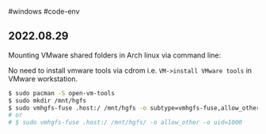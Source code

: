 #windows #code-env 
## 2022.08.29

Mounting VMware shared folders in Arch linux via command line:

No need to install vmware tools via cdrom i.e. `VM->install VMware tools` in VMware workstation.

```bash
$ sudo pacman -S open-vm-tools
$ sudo mkdir /mnt/hgfs
$ sudo vmhgfs-fuse .host:/ /mnt/hgfs -o subtype=vmhgfs-fuse,allow_other
# or 
# $ sudo vmhgfs-fuse .host:/ /mnt/hgfs/ -o allow_other -o uid=1000
```